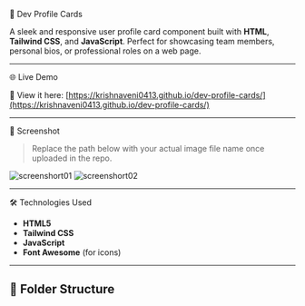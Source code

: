 👤 Dev Profile Cards

A sleek and responsive user profile card component built with **HTML**, **Tailwind CSS**, and **JavaScript**. Perfect for showcasing team members, personal bios, or professional roles on a web page.

---

🌐 Live Demo

🚀 View it here: [https://krishnaveni0413.github.io/dev-profile-cards/](https://krishnaveni0413.github.io/dev-profile-cards/)

---

📸 Screenshot

> Replace the path below with your actual image file name once uploaded in the repo.

![screenshort01](https://github.com/user-attachments/assets/12721f64-180b-4304-b80e-9f8615b01ece)
![screenshort02](https://github.com/user-attachments/assets/26a61c93-d278-45d5-9d40-52a0082b6302)

---

🛠️ Technologies Used

- **HTML5**
- **Tailwind CSS**
- **JavaScript**
- **Font Awesome** (for icons)

---

## 📂 Folder Structure

